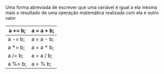 Uma forma abreviada de escrever que uma variável é igual a ela mesma mais o resultado de uma operação matemática realizada com ela e outro valor

| a += b; | a = a + b; |
| ------- | ---------- |
| a -= b; | a = a - b; |
| a *= b; | a = a * b; |
| a /= b; | a = a / b; |
| a %= b; | a = % b;   |
